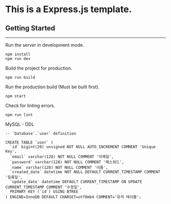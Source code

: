 # This is a Express.js template.

## Getting Started

---

Run the server in development mode.

```
npm install
npm run dev
```

Build the project for production.

```
npm run build
```

Run the production build (Must be built first).

```
npm start
```

Check for linting errors.

```
npm run lint
```

MySQL - DDL

```
-- `Database`.`user` definition

CREATE TABLE `user` (
  `id` bigint(20) unsigned NOT NULL AUTO_INCREMENT COMMENT 'Unique Key',
  `email` varchar(128) NOT NULL COMMENT '이메일',
  `password` varchar(128) NOT NULL COMMENT '패스워드',
  `name` varchar(128) NOT NULL COMMENT '이름',
  `created_date` datetime NOT NULL DEFAULT CURRENT_TIMESTAMP COMMENT '등록일',
  `update_date` datetime DEFAULT CURRENT_TIMESTAMP ON UPDATE CURRENT_TIMESTAMP COMMENT '수정일',
  PRIMARY KEY (`id`) USING BTREE
) ENGINE=InnoDB DEFAULT CHARSET=utf8mb4 COMMENT='유저 테이블';
```
